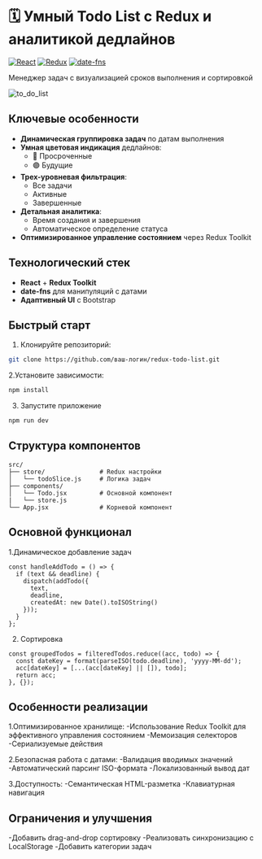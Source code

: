 # 🗓️ Умный Todo List с Redux и аналитикой дедлайнов

[![React](https://img.shields.io/badge/React-18.2.0-blue)](https://react.dev)
[![Redux](https://img.shields.io/badge/Redux_Toolkit-1.9.5-purple)](https://redux-toolkit.js.org)
[![date-fns](https://img.shields.io/badge/date--fns-2.30.0-green)](https://date-fns.org)

Менеджер задач с визуализацией сроков выполнения и сортировкой

![to_do_list](https://github.com/user-attachments/assets/06bd1a50-27fc-4215-a2bc-02938da26249)

## Ключевые особенности
- **Динамическая группировка задач** по датам выполнения
- **Умная цветовая индикация** дедлайнов:
  - 🔴 Просроченные
  - 🟣 Будущие
- **Трех-уровневая фильтрация**:
  - Все задачи
  - Активные
  - Завершенные
- **Детальная аналитика**:
  - Время создания и завершения
  - Автоматическое определение статуса
- **Оптимизированное управление состоянием** через Redux Toolkit

## Технологический стек
- **React** + **Redux Toolkit**
- **date-fns** для манипуляций с датами
- **Адаптивный UI** c Bootstrap

## Быстрый старт
1. Клонируйте репозиторий:
```bash
git clone https://github.com/ваш-логин/redux-todo-list.git
```
2.Установите зависимости:
``` bash
npm install
```
3. Запустите приложение
``` bash
npm run dev
```
## Структура компонентов
```
src/
├── store/               # Redux настройки
│   └── todoSlice.js     # Логика задач
├── components/
│   └── Todo.jsx         # Основной компонент
|   └── store.js
└── App.jsx              # Корневой компонент
```

## Основной функционал
1.Динамическое добавление задач
```
const handleAddTodo = () => {
  if (text && deadline) {
    dispatch(addTodo({ 
      text, 
      deadline,
      createdAt: new Date().toISOString()
    }));
  }
};
```
2. Сортировка
```
const groupedTodos = filteredTodos.reduce((acc, todo) => {
  const dateKey = format(parseISO(todo.deadline), 'yyyy-MM-dd');
  acc[dateKey] = [...(acc[dateKey] || []), todo];
  return acc;
}, {});
```
## Особенности реализации
1.Оптимизированное хранилище:
-Использование Redux Toolkit для эффективного управления состоянием
-Мемоизация селекторов
-Сериализуемые действия

2.Безопасная работа с датами:
-Валидация вводимых значений
-Автоматический парсинг ISO-формата
-Локализованный вывод дат

3.Доступность:
-Семантическая HTML-разметка
-Клавиатурная навигация

## Ограничения и улучшения
-Добавить drag-and-drop сортировку
-Реализовать синхронизацию с LocalStorage
-Добавить категории задач
